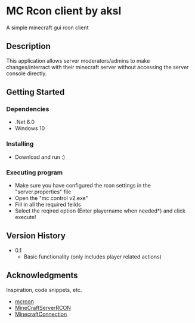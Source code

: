 # MC Rcon client by aksl

A simple minecraft gui rcon client

##  Description

This application allows server moderators/admins to make changes/interract with their minecraft server without accessing the server console directly.

## Getting Started

### Dependencies

* .Net 6.0
* Windows 10

### Installing

* Download and run :)

### Executing program

* Make sure you have configured the rcon settings in the "server.properties" file
* Open the "mc control v2.exe"
* Fill in all the required feilds
* Select the reqired option (Enter playername when needed*) and click execute!

## Version History

* 0.1
    * Basic functionality (only includes player related actions)

## Acknowledgments

Inspiration, code snippets, etc.
* [mcrcon](https://github.com/Tiiffi/mcrcon)
* [MineCraftServerRCON](https://github.com/ShineSmile/MineCraftServerRCON)
* [MinecraftConnection](https://github.com/takunology/MinecraftConnection)
